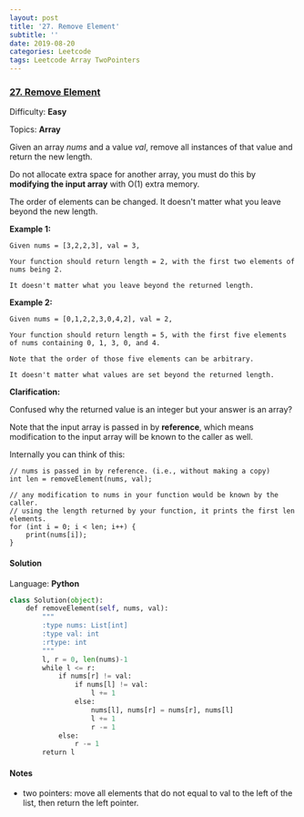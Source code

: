 ```yaml
---
layout: post
title: '27. Remove Element'
subtitle: ''
date: 2019-08-20
categories: Leetcode
tags: Leetcode Array TwoPointers
---
```

### [27\. Remove Element](https://leetcode.com/problems/remove-element/)

Difficulty: **Easy**

Topics: **Array**

Given an array _nums_ and a value _val_, remove all instances of that value and return the new length.

Do not allocate extra space for another array, you must do this by **modifying the input array** with O(1) extra memory.

The order of elements can be changed. It doesn't matter what you leave beyond the new length.

**Example 1:**

```
Given nums = [3,2,2,3], val = 3,

Your function should return length = 2, with the first two elements of nums being 2.

It doesn't matter what you leave beyond the returned length.
```

**Example 2:**

```
Given nums = [0,1,2,2,3,0,4,2], val = 2,

Your function should return length = 5, with the first five elements of nums containing 0, 1, 3, 0, and 4.

Note that the order of those five elements can be arbitrary.

It doesn't matter what values are set beyond the returned length.
```

**Clarification:**

Confused why the returned value is an integer but your answer is an array?

Note that the input array is passed in by **reference**, which means modification to the input array will be known to the caller as well.

Internally you can think of this:

```
// nums is passed in by reference. (i.e., without making a copy)
int len = removeElement(nums, val);

// any modification to nums in your function would be known by the caller.
// using the length returned by your function, it prints the first len elements.
for (int i = 0; i < len; i++) {
    print(nums[i]);
}
```


#### Solution

Language: **Python**

```python
class Solution(object):
    def removeElement(self, nums, val):
        """
        :type nums: List[int]
        :type val: int
        :rtype: int
        """
        l, r = 0, len(nums)-1
        while l <= r:
            if nums[r] != val:
                if nums[l] != val:
                    l += 1
                else:
                    nums[l], nums[r] = nums[r], nums[l]
                    l += 1
                    r -= 1
            else:
                r -= 1
        return l
```
#### Notes
- two pointers: move all elements that do not equal to val to the left of the list, then return the left pointer.
